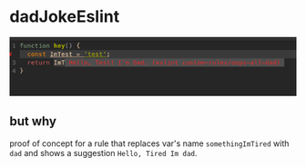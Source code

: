 # dadJokeEslint

![example](example.png)

## but why
proof of concept for a rule that replaces var's name `somethingImTired` with `dad` and shows a suggestion `Hello, Tired Im dad`.
